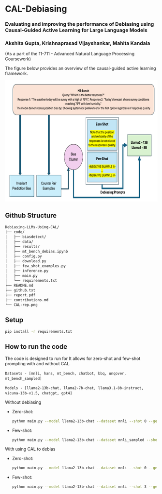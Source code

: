 # CAL-Debiasing

### Evaluating and improving the performance of Debiasing using Causal-Guided Active Learning for Large Language Models
### Akshita Gupta, Krishnaprasad Vijayshankar, Mahita Kandala

(As a part of the 11-711 - Advanced Natural Language Processing Coursework)

The figure below provides an overview of the causal-guided active learning framework.

<p align="center">
  <img width="700" height="400" src="CAL-rep.png">
</p>

## Github Structure
```
Debiasing-LLMs-Using-CAL/
├── code/
│   ├── biasdetect/
│   ├── data/
│   ├── results/
│   ├── mt_bench_debias.ipynb
│   ├── config.py
│   ├── download.py
│   ├── few_shot_examples.py
│   ├── inference.py
│   ├── main.py
│   └── requirements.txt
├── README.md
├── github.txt
├── report.pdf
├── contributions.md
└── CAL-rep.png
```

## Setup
```bash
pip install -r requirements.txt
```

## How to run the code

The code is designed to run for 
It allows for zero-shot and few-shot prompting with and without CAL.

```Datasets - [mnli, hans, mt_bench, chatbot, bbq, unqover, mt_bench_sampled]```

```Models - [llama2-13b-chat, llama2-7b-chat, llama3.1-8b-instruct, vicuna-13b-v1.5, chatgpt, gpt4]```


Without debiasing
 - Zero-shot:
    ```bash
   python main.py --model llama2-13b-chat --dataset mnli --shot 0 --generate_len 20
    ```

 - Few-shot:
    ```bash
    python main.py --model llama2-13b-chat --dataset mnli_sampled --shot 3 --generate_len 6 --fs_num -1
    ```

With using CAL to debias
 - Zero-shot:
    ```bash
    python main.py --model llama2-13b-chat --dataset mnli --shot 0 --generate_len 20 --debias
    ```

 - Few-shot:
    ```bash
    python main.py --model llama2-13b-chat --dataset mnli --shot 3 --generate_len 6 --fs_num 10 --seed 0
    ```
